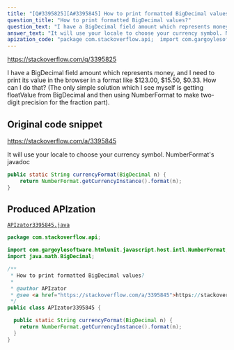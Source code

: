 ```yaml
---
title: "[Q#3395825][A#3395845] How to print formatted BigDecimal values?"
question_title: "How to print formatted BigDecimal values?"
question_text: "I have a BigDecimal field amount which represents money, and I need to print its value in the browser in a format like $123.00, $15.50, $0.33. How can I do that? (The only simple solution which I see myself is getting floatValue from BigDecimal and then using NumberFormat to make two-digit precision for the fraction part)."
answer_text: "It will use your locale to choose your currency symbol. NumberFormat's javadoc"
apization_code: "package com.stackoverflow.api;  import com.gargoylesoftware.htmlunit.javascript.host.intl.NumberFormat; import java.math.BigDecimal;  /**  * How to print formatted BigDecimal values?  *  * @author APIzator  * @see <a href=\"https://stackoverflow.com/a/3395845\">https://stackoverflow.com/a/3395845</a>  */ public class APIzator3395845 {    public static String currencyFormat(BigDecimal n) {     return NumberFormat.getCurrencyInstance().format(n);   } }"
---
```


https://stackoverflow.com/q/3395825

I have a BigDecimal field amount which represents money, and I need to print its value in the browser in a format like $123.00, $15.50, $0.33.
How can I do that?
(The only simple solution which I see myself is getting floatValue from BigDecimal and then using NumberFormat to make two-digit precision for the fraction part).



## Original code snippet

https://stackoverflow.com/a/3395845

It will use your locale to choose your currency symbol.
NumberFormat&#x27;s javadoc

```java
public static String currencyFormat(BigDecimal n) {
    return NumberFormat.getCurrencyInstance().format(n);
}
```

## Produced APIzation

[`APIzator3395845.java`](https://github.com/pasqualesalza/apization-temp-data/raw/master/apizations/java/APIzator3395845.java)

```java
package com.stackoverflow.api;

import com.gargoylesoftware.htmlunit.javascript.host.intl.NumberFormat;
import java.math.BigDecimal;

/**
 * How to print formatted BigDecimal values?
 *
 * @author APIzator
 * @see <a href="https://stackoverflow.com/a/3395845">https://stackoverflow.com/a/3395845</a>
 */
public class APIzator3395845 {

  public static String currencyFormat(BigDecimal n) {
    return NumberFormat.getCurrencyInstance().format(n);
  }
}

```